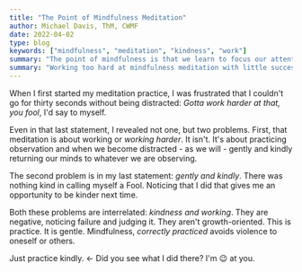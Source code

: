 ```yaml
---
title: "The Point of Mindfulness Meditation"
author: Michael Davis, ThM, CWMF
date: 2022-04-02
type: blog
keywords: ["mindfulness", "meditation", "kindness", "work"]
summary: "The point of mindfulness is that we learn to focus our attention with kindness and without the sense of working."
summary: "Working too hard at mindfulness meditation with little success? Maybe you've missed the point. Actually, points."
---
```


When I first started my meditation practice, I was frustrated that I couldn't go for thirty seconds without being distracted: *Gotta work harder at that, you fool*, I'd say to myself. 

Even in that last statement, I revealed not one, but two problems. First, that meditation is about working or *working harder*. It isn't. It's about practicing observation and when we become distracted - as we will - gently and kindly returning our minds to whatever we are observing. 

The second problem is in my last statement: *gently and kindly*. There was nothing kind in calling myself a Fool. Noticing that I did that gives me an opportunity to be kinder next time. 

Both these problems are interrelated: *kindness and working*. They are negative, noticing failure and judging it. They aren't growth-oriented. This is practice. It is gentle. Mindfulness, *correctly practiced* avoids violence to oneself or others. 

Just practice kindly. <- Did you see what I did there? I'm :wink: at you.
